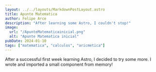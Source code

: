 ```yaml
---
layout: ../../layouts/MarkdownPostLayout.astro
title: Apunte Matematica
author: Felipe Arce
description: "After learning some Astro, I couldn't stop!"
image:
  url: "/ApunteMatematicainicial.png"
  alt: "Apunte Matematica inicial"
pubDate: 2024-01-10
tags: ["matematica", "calculos", "aricmetica"]
---
```


After a successful first week learning Astro, I decided to try some more. I wrote and imported a small component from memory!
